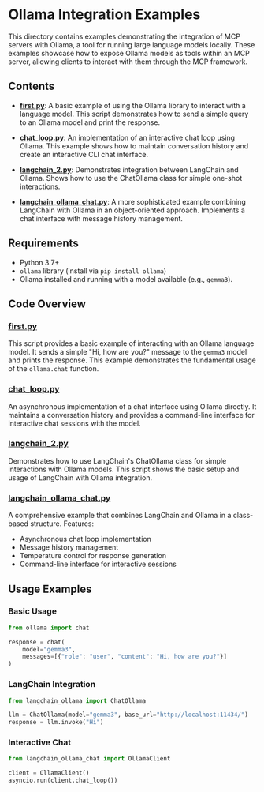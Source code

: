 # Ollama Integration Examples

This directory contains examples demonstrating the integration of MCP servers with Ollama, a tool for running large language models locally. These examples showcase how to expose Ollama models as tools within an MCP server, allowing clients to interact with them through the MCP framework.

## Contents

-   **[first.py](first.py)**: A basic example of using the Ollama library to interact with a language model. This script demonstrates how to send a simple query to an Ollama model and print the response.

-   **[chat_loop.py](chat_loop.py)**: An implementation of an interactive chat loop using Ollama. This example shows how to maintain conversation history and create an interactive CLI chat interface.

-   **[langchain_2.py](langchain_2.py)**: Demonstrates integration between LangChain and Ollama. Shows how to use the ChatOllama class for simple one-shot interactions.

-   **[langchain_ollama_chat.py](langchain_ollama_chat.py)**: A more sophisticated example combining LangChain with Ollama in an object-oriented approach. Implements a chat interface with message history management.

## Requirements

-   Python 3.7+
-   `ollama` library (install via `pip install ollama`)
-   Ollama installed and running with a model available (e.g., `gemma3`).

## Code Overview

### [first.py](learning/ollama/first.py)
This script provides a basic example of interacting with an Ollama language model. It sends a simple "Hi, how are you?" message to the `gemma3` model and prints the response. This example demonstrates the fundamental usage of the `ollama.chat` function.

### [chat_loop.py](learning/ollama/chat_loop.py)
An asynchronous implementation of a chat interface using Ollama directly. It maintains a conversation history and provides a command-line interface for interactive chat sessions with the model.

### [langchain_2.py](learning/ollama/langchain_2.py)
Demonstrates how to use LangChain's ChatOllama class for simple interactions with Ollama models. This script shows the basic setup and usage of LangChain with Ollama integration.

### [langchain_ollama_chat.py](learning/ollama/langchain_ollama_chat.py)
A comprehensive example that combines LangChain and Ollama in a class-based structure. Features:
- Asynchronous chat loop implementation
- Message history management
- Temperature control for response generation
- Command-line interface for interactive sessions

## Usage Examples

### Basic Usage
```python
from ollama import chat

response = chat(
    model="gemma3",
    messages=[{"role": "user", "content": "Hi, how are you?"}]
)
```

### LangChain Integration
```python
from langchain_ollama import ChatOllama

llm = ChatOllama(model="gemma3", base_url="http://localhost:11434/")
response = llm.invoke("Hi")
```

### Interactive Chat
```python
from langchain_ollama_chat import OllamaClient

client = OllamaClient()
asyncio.run(client.chat_loop())